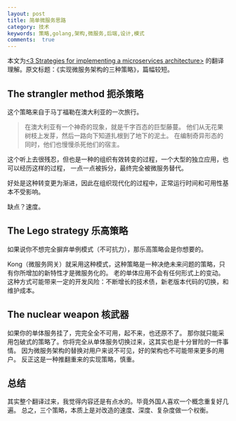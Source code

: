 ```yaml
---
layout: post
title: 简单微服务思路
category: 技术
keywords: 策略,golang,架构,微服务,后端,设计,模式
comments:  true
---
```


本文为[<3 Strategies for implementing a microservices architecture>](https://about.gitlab.com/2019/06/17/strategies-microservices-architecture/)
的翻译理解。原文标题：《实现微服务架构的三种策略》，篇幅较短。

## The strangler method 扼杀策略

这个策略来自于马丁福勒在澳大利亚的一次旅行。

> 在澳大利亚有一个神奇的现象，就是千字百态的巨型藤蔓。
他们从无花果树枝上发芽，然后一路向下知道扎根到了地下的泥土。
在编制奇异形态的同时，他们也慢慢杀死他们的宿主。

这个听上去很残忍，但也是一种的组织有效转变的过程，一个大型的独立应用，也可以经历这样的过程，
一点一点被拆分，最终完全被微服务替代。

好处是这种转变更为渐进，因此在组织现代化的过程中，正常运行时间和可用性基本不受影响。

缺点？速度。

## The Lego strategy 乐高策略

如果说你不想完全摒弃单例模式（不可抗力），那乐高策略会是你想要的。

Kong（微服务网关）就采用这种模式，这种策略是一种决绝未来问题的策略，只有你所增加的新特性才是微服务化的。
老的单体应用不会有任何形式上的变动。这种方式可能带来一定的开发风险：不断增长的技术债，新老版本代码的切换，和维护成本。

## The nuclear weapon 核武器

如果你的单体服务挂了，完完全全不可用，起不来，也还原不了。
那你就只能采用包破式的策略了。你将完全从单体服务切换过来，这其实也是十分冒险的一件事情。
因为微服务架构的替换对用户来说不可见，好的架构也不可能带来更多的用户。
反正这是一种推翻重来的实现策略，慎重。

## 总结

其实整个翻译过来，我觉得内容还是有点水的。毕竟外国人喜欢一个概念重复好几遍。
总之，三个策略，本质上是对改造的速度、深度、复杂度做一个权衡。


